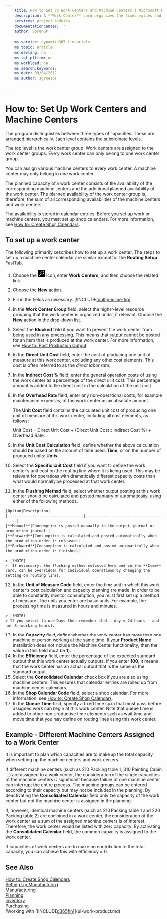 ```yaml
---
    title: How to Set Up Work Centers and Machine Centers | Microsoft Docs
    description: A **Work Center** card organizes the fixed values and requirements of the production resource, and thus governs the output of production performed in that work center.
    services: project-madeira
    documentationcenter: ''
    author: SorenGP

    ms.service: dynamics365-financials
    ms.topic: article
    ms.devlang: na
    ms.tgt_pltfrm: na
    ms.workload: na
    ms.search.keywords:
    ms.date: 09/04/2017
    ms.author: sgroespe

---
```

# How to: Set Up Work Centers and Machine Centers
The program distinguishes between three types of capacities. These are arranged hierarchically. Each level contains the subordinate levels.  

The top level is the work center group. Work centers are assigned to the work center groups. Every work center can only belong to one work center group.

You can assign various machine centers to every work center. A machine center may only belong to one work center.  

The planned capacity of a work center consists of the availability of the corresponding machine centers and the additional planned availability of the work center. The planned availability of the work center group is, therefore, the sum of all corresponding availabilities of the machine centers and work centers.  

The availability is stored in calendar entries. Before you set up work or machine centers, you must set up shop calendars. For more information, see [How to: Create Shop Calendars](production-how-to-create-work-center-calendars.md).  

## To set up a work center
The following primarily describes how to set up a work center. The steps to set up a machine center calendar are similar except for the **Routing Setup** FastTab.  

1.  Choose the ![Search for Page or Report](media/ui-search/search_small.png "Search for Page or Report icon") icon, enter **Work Centers**, and then choose the related link.  
2.  Choose the **New** action.  
3. Fill in the fields as necessary. [!INCLUDE[tooltip-inline-tip](includes/tooltip-inline-tip_md.md)]
4.  In the **Work Center Group** field, select the higher-level resource grouping that the work center is organized under, if relevant. Choose the **New** action in the drop-down list.  
5.  Select the **Blocked** field if you want to prevent the work center from being used in any processing. This means that output cannot be posted for an item that is produced at the work center. For more information, see [How to: Post Production Output](production-how-to-post-output-quantity.md).
6.  In the **Direct Unit Cost** field, enter the cost of producing one unit of measure at this work center, excluding any other cost elements. This cost is often referred to as the *direct labor rate*.  
7.  In the **Indirect Cost %** field, enter the general operation costs of using the work center as a percentage of the direct unit cost. This percentage amount is added to the direct cost in the calculation of the unit cost.  
8.  In the **Overhead Rate** field, enter any non-operational costs, for example maintenance expenses, of the work center as an absolute amount.  

    The **Unit Cost** field contains the calculated unit cost of producing one unit of measure at this work center, including all cost elements, as follows:  

    Unit Cost = Direct Unit Cost + (Direct Unit Cost x Indirect Cost %) + Overhead Rate.  

9.  In the **Unit Cost Calculation** field, define whether the above calculation should be based on the amount of time used:  **Time**, or on the number of produced units:  **Units**.  
10.  Select the **Specific Unit Cost** field if you want to define the work center’s unit cost on the routing line where it is being used. This may be relevant for operations with dramatically different capacity costs than what would normally be processed at that work center.  
11.  In the **Flushing Method** field, select whether output posting at this work center should be calculated and posted manually or automatically, using either of the following methods.  

    |Option|Description|  
    |----------------------------------|---------------------------------------|  
    |**Manual**|Concumption is posted manually in the output journal or production journal.|
    |**Forward**|Consumption is calculated and posted automatically when the production order is released.|  
    |**Backward**|Consumption is calculated and posted automatically when the production order is finished.|  

    > [!NOTE]  
    >  If necessary, the flushing method selected here and on the **Item** card, can be overridden for individual operations by changing the setting on routing lines.

12.  In the **Unit of Measure Code** field, enter the time unit in which this work center’s cost calculation and capacity planning are made.
    In order to be able to constantly monitor consumption, you must first set up a method of measure. The units you enter are basic units. For example, the processing time is measured in hours and minutes.

    > [!NOTE]  
    > If you select to use Days then remember that 1 day = 24 hours - and not 8 (working hours).

13.  In the **Capacity** field, define whether the work center has more than one machine or person working at the same time. If your **Product Name** installation does not include the Machine Center functionality, then the value in this field must be **1**).  
14.  In the **Efficiency** field, enter the percentage of the expected standard output that this work center actually outputs. If you enter **100**, it means that the work center has an actual output that is the same as the standard output.  
15. Select the **Consolidated Calendar** check box if you are also using machine centers. This ensures that calendar entries are rolled up from machine center calendars.  
16.  In the **Shop Calendar Code** field, select a shop calendar. For more information, see [How to: Create Shop Calendars](production-how-to-create-work-center-calendars.md).  
17.  In the **Queue Time** field, specify a fixed time span that must pass before assigned work can begin at this work center. Note that queue time is added to other non-productive time elements such as wait time and move time that you may define on routing lines using this work center.  

## Example - Different Machine Centers Assigned to a Work Center
It is important to plan which capacities are to make up the total capacity when setting up the machine centers and work centers.

If different machine centers (such as 210 Packing table 1, 310 Painting Cabin ...) are assigned to a work center, the consideration of the single capacities of the machine centers is significant because failure of one machine center can interrupt the entire process. The machine groups can be entered according to their capacity but may not be included in the planning. By deactivating the **Consolidated Calendar** field only the capacity of the work center but not the machine center is assigned in the planning.

If, however, identical machine centers (such as 210 Packing table 1 and 220 Packing table 2) are combined in a work center, the consideration of the work center as a sum of the assigned machine centers is of interest. Therefore, the work center would be listed with zero capacity. By activating the **Consolidated Calendar** field, the common capacity is assigned to the work center.

If capacities of work centers are to make no contribution to the total capacity, you can achieve this with efficiency = 0.

## See Also  
[How to: Create Shop Calendars](production-how-to-create-work-center-calendars.md)  
[Setting Up Manufacturing](production-configure-production-processes.md)  
[Manufacturing](production-manage-manufacturing.md)    
[Planning](planning.md)   
[Inventory](inventory-manage-inventory.md)  
[Purchasing](purchasing-manage-purchasing.md)  
[Working with [!INCLUDE[d365fin](includes/d365fin_md.md)]](ui-work-product.md)
